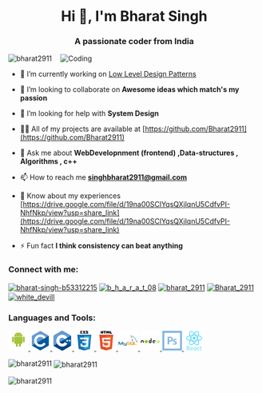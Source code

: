 
<h1 align="center">Hi 👋, I'm Bharat Singh</h1>
<h3 align="center">A passionate coder from India</h3>

<img align="right" alt="Coding" width="400" src="https://https://cdn.dribbble.com/users/1162077/screenshots/3848914/programmer.gif">

<p align="left"> <img src="https://komarev.com/ghpvc/?username=bharat2911&label=Profile%20views&color=0e75b6&style=flat" alt="bharat2911" /> </p>

- 🔭 I’m currently working on [Low Level Design Patterns](https://github.com/Bharat2911/Low_Level_Design-LLD-)

- 👯 I’m looking to collaborate on **Awesome ideas which match's my passion**

- 🤝 I’m looking for help with **System Design**

- 👨‍💻 All of my projects are available at [https://github.com/Bharat2911](https://github.com/Bharat2911)

- 💬 Ask me about **WebDevelopnment (frontend) ,Data-structures , Algorithms , c++**

- 📫 How to reach me **singhbharat2911@gmail.com**

- 📄 Know about my experiences [https://drive.google.com/file/d/19na00SClYqsQXjlqnU5CdfvPI-NhfNkp/view?usp=share_link](https://drive.google.com/file/d/19na00SClYqsQXjlqnU5CdfvPI-NhfNkp/view?usp=share_link)

- ⚡ Fun fact **I think consistency can beat anything**

<h3 align="left">Connect with me:</h3>
<p align="left">
<a href="https://linkedin.com/in/bharat-singh-b53312215" target="blank"><img align="center" src="https://raw.githubusercontent.com/rahuldkjain/github-profile-readme-generator/master/src/images/icons/Social/linked-in-alt.svg" alt="bharat-singh-b53312215" height="30" width="40" /></a>
<a href="https://instagram.com/b_h_a_r_a_t_08" target="blank"><img align="center" src="https://raw.githubusercontent.com/rahuldkjain/github-profile-readme-generator/master/src/images/icons/Social/instagram.svg" alt="b_h_a_r_a_t_08" height="30" width="40" /></a>
<a href="https://www.codechef.com/users/bharat_2911" target="blank"><img align="center" src="https://cdn.jsdelivr.net/npm/simple-icons@3.1.0/icons/codechef.svg" alt="bharat_2911" height="30" width="40" /></a>
<a href="https://www.leetcode.com/Bharat_2911" target="blank"><img align="center" src="https://raw.githubusercontent.com/rahuldkjain/github-profile-readme-generator/master/src/images/icons/Social/leet-code.svg" alt="Bharat_2911" height="30" width="40" /></a>
<a href="https://auth.geeksforgeeks.org/user/white_devill" target="blank"><img align="center" src="https://raw.githubusercontent.com/rahuldkjain/github-profile-readme-generator/master/src/images/icons/Social/geeks-for-geeks.svg" alt="white_devill" height="30" width="40" /></a>
</p>

<h3 align="left">Languages and Tools:</h3>
<p align="left"> <a href="https://developer.android.com" target="_blank" rel="noreferrer"> <img src="https://raw.githubusercontent.com/devicons/devicon/master/icons/android/android-original-wordmark.svg" alt="android" width="40" height="40"/> </a> <a href="https://www.cprogramming.com/" target="_blank" rel="noreferrer"> <img src="https://raw.githubusercontent.com/devicons/devicon/master/icons/c/c-original.svg" alt="c" width="40" height="40"/> </a> <a href="https://www.w3schools.com/cpp/" target="_blank" rel="noreferrer"> <img src="https://raw.githubusercontent.com/devicons/devicon/master/icons/cplusplus/cplusplus-original.svg" alt="cplusplus" width="40" height="40"/> </a> <a href="https://www.w3schools.com/css/" target="_blank" rel="noreferrer"> <img src="https://raw.githubusercontent.com/devicons/devicon/master/icons/css3/css3-original-wordmark.svg" alt="css3" width="40" height="40"/> </a> <a href="https://www.w3.org/html/" target="_blank" rel="noreferrer"> <img src="https://raw.githubusercontent.com/devicons/devicon/master/icons/html5/html5-original-wordmark.svg" alt="html5" width="40" height="40"/> </a> <a href="https://www.mysql.com/" target="_blank" rel="noreferrer"> <img src="https://raw.githubusercontent.com/devicons/devicon/master/icons/mysql/mysql-original-wordmark.svg" alt="mysql" width="40" height="40"/> </a> <a href="https://nodejs.org" target="_blank" rel="noreferrer"> <img src="https://raw.githubusercontent.com/devicons/devicon/master/icons/nodejs/nodejs-original-wordmark.svg" alt="nodejs" width="40" height="40"/> </a> <a href="https://www.photoshop.com/en" target="_blank" rel="noreferrer"> <img src="https://raw.githubusercontent.com/devicons/devicon/master/icons/photoshop/photoshop-line.svg" alt="photoshop" width="40" height="40"/> </a> <a href="https://reactjs.org/" target="_blank" rel="noreferrer"> <img src="https://raw.githubusercontent.com/devicons/devicon/master/icons/react/react-original-wordmark.svg" alt="react" width="40" height="40"/> </a> </p>

<p><img align="left" src="https://github-readme-stats.vercel.app/api/top-langs?username=bharat2911&show_icons=true&locale=en&layout=compact" alt="bharat2911" /></p>

<p>&nbsp;<img align="center" src="https://github-readme-stats.vercel.app/api?username=bharat2911&show_icons=true&locale=en" alt="bharat2911" /></p>

<p><img align="center" src="https://github-readme-streak-stats.herokuapp.com/?user=bharat2911&" alt="bharat2911" /></p>
